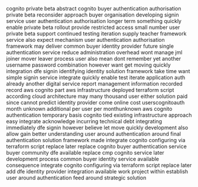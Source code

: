 cognito private beta abstract cognito buyer authentication authorisation private beta reconsider approach buyer organisation developing signin service user authentication authorisation longer term something quickly enable private beta rollout provide restricted access small number user private beta support continued testing iteration supply teacher framework service also expect mechanism user authentication authorisation framework may deliver common buyer identity provider future single authentication service reduce administration overhead wont manage jml joiner mover leaver process user also mean dont remember yet another username password combination however want get moving quickly integration dfe signin identifying identity solution framework take time want simple signin service integrate quickly enable test iterate application auth already another digital service report management information recorded record aws cognito part aws infrastructure deployed terraform script according cloud architecture may many thousand user either solution paid since cannot predict identity provider come online cost userscognitoauth month unknown additional per user per monthunknown aws cognito authentication temporary basis cognito tied existing infrastructure approach easy integrate acknowledge incurring technical debt integrating immediately dfe signin however believe let move quickly development also allow gain better understanding user around authentication around final authentication solution framework made integrate cognito configuring via terraform script replace later replace cognito buyer authentication service buyer community dfe available replace cmp cognito service later development process common buyer identity service available consequence integrate cognito configuring via terraform script replace later add dfe identity provider integration available work project within establish user around authentication feed around strategic solution